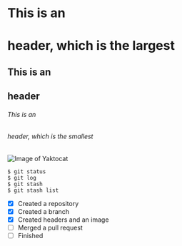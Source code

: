 # This is an <h1> header, which is the largest
## This is an <h2> header
###### This is an <h6> header, which is the smallest
![Image of Yaktocat](https://octodex.github.com/images/yaktocat.png)
```
$ git status
$ git log
$ git stash
$ git stash list
```
- [x] Created a repository
- [x] Created a branch
- [x] Created headers and an image
- [ ] Merged a pull request
- [ ] Finished
